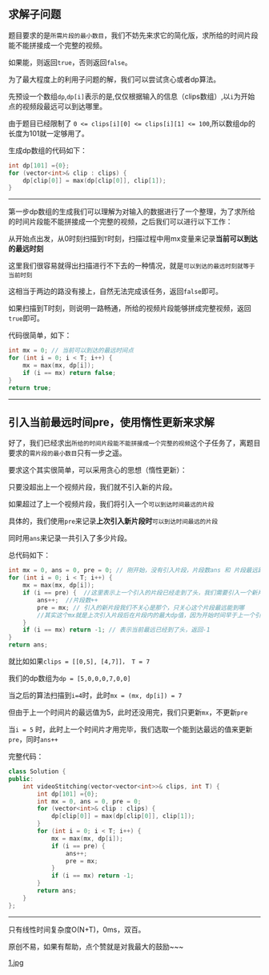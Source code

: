 ## 求解子问题

题目要求的是`所需片段的最小数目`，我们不妨先来求它的简化版，求所给的时间片段能不能拼接成一个完整的视频。

如果能，则返回`true`，否则返回`false`。

为了最大程度上的利用子问题的解，我们可以尝试贪心或者dp算法。

先预设一个数组`dp`,`dp[i]`表示的是,仅仅根据输入的信息（clips数组）,以`i`为开始点的视频段最远可以到达哪里。

由于题目已经限制了 `0 <= clips[i][0] <= clips[i][1] <= 100`,所以数组dp的长度为101就一定够用了。

生成dp数组的代码如下：

```c++
int dp[101] ={0};
for (vector<int>& clip : clips) {
    dp[clip[0]] = max(dp[clip[0]], clip[1]);
}
```
---

第一步dp数组的生成我们可以理解为对输入的数据进行了一个整理，为了求所给的时间片段能不能拼接成一个完整的视频，之后我们可以进行以下工作：

从开始点出发，从0时刻扫描到`T`时刻，扫描过程中用mx变量来记录**当前可以到达的最远时刻**

这里我们很容易就得出扫描进行不下去的一种情况，就是`可以到达的最远时刻就等于当前时刻`

这相当于两边的路没有接上，自然无法完成该任务，返回`false`即可。

如果扫描到T时刻，则说明一路畅通，所给的视频片段能够拼成完整视频，返回`true`即可。

代码很简单，如下：

```c++
int mx = 0; // 当前可以到达的最远时间点
for (int i = 0; i < T; i++) {
    mx = max(mx, dp[i]);
    if (i == mx) return false;
}
return true;
```
---

## 引入当前最远时间pre，使用惰性更新来求解

好了，我们已经求出`所给的时间片段能不能拼接成一个完整的视频`这个子任务了，离题目要求的`需片段的最小数目`只有一步之遥。

要求这个其实很简单，可以采用贪心的思想（惰性更新）：

只要没超出上一个视频片段，我们就不引入新的片段。

如果超过了上一个视频片段，我们将引入一个`可以到达时间最远的片段`

具体的，我们使用`pre`来记录**上次引入新片段时**`可以到达时间最远的片段`

同时用`ans`来记录一共引入了多少片段。

总代码如下：

```c++
int mx = 0, ans = 0, pre = 0; // 刚开始，没有引入片段，片段数ans 和 片段最远距离pre 都为 0
for (int i = 0; i < T; i++) {
    mx = max(mx, dp[i]);
    if (i == pre) {  //这里表示上一个引入的片段已经走到了头，我们需要引入一个新片段
        ans++;  //片段数++
        pre = mx; // 引入的新片段我们不关心是那个，只关心这个片段最远能到哪
        //其实这个mx就是上次引入片段后在片段内的最大dp值，因为开始时间早于上一个引入片段的结束时间，所以一定是重叠的
    }
    if (i == mx) return -1; // 表示当前最远已经到了头，返回-1
}
return ans;
```

就比如如果`clips = [[0,5], [4,7]]， T = 7`

我们的dp数组为`dp = [5,0,0,0,7,0,0]`

当之后的算法扫描到`i=4`时，此时`mx = (mx, dp[i]) = 7`

但由于上一个时间片的最远值为5，此时还没用完，我们只更新`mx`，不更新`pre`

当`i = 5` 时，此时上一个时间片才用完毕，我们选取一个能到达最远的值来更新`pre`，同时`ans++`

完整代码：

```c++
class Solution {
public:
    int videoStitching(vector<vector<int>>& clips, int T) {
        int dp[101] ={0};
        int mx = 0, ans = 0, pre = 0;
        for (vector<int>& clip : clips) {
            dp[clip[0]] = max(dp[clip[0]], clip[1]);
        }
        for (int i = 0; i < T; i++) {
            mx = max(mx, dp[i]);
            if (i == pre) {
                ans++;
                pre = mx;
            }
            if (i == mx) return -1;
        }
        return ans;
    }
};
```
---

只有线性时间复杂度O(N+T)，0ms，双百。

原创不易，如果有帮助，点个赞就是对我最大的鼓励~~~

 [1.jpg](https://pic.leetcode-cn.com/d1dc3a5292fd328f42bdf1da7e04ea836e75176059cb04de3b99b5de4780d080-1.jpg)
